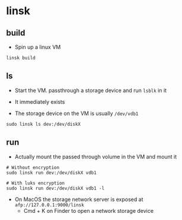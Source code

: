 # linsk

## build

- Spin up a linux VM

```shell
linsk build
```

## ls

- Start the VM. passthrough a storage device and run `lsblk` in it
- It immediately exists

- The storage device on the VM is usually `/dev/vdb1`

```shell
sudo linsk ls dev:/dev/diskX
```

## run

- Actually mount the passed through volume in the VM and mount it

```shell
# Without encryption
sudo linsk run dev:/dev/diskX vdb1

# With luks encryption
sudo linsk run dev:/dev/diskX vdb1 -l
```

- On MacOS the storage network server is exposed at `afp://127.0.0.1:9000/linsk`
  - Cmd + K on Finder to open a network storage device
